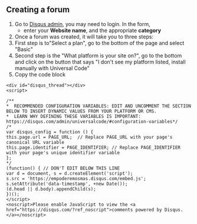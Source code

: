 
## Creating a forum
1. Go to [Disqus admin](https://disqus.com/admin/create/), you may need to login. In the form, 
    - enter your **Website name**, and the appropriate **category**
2. Once a forum was created, it will take you to three steps:
3. First step is to"Select a plan", go to the bottom of the page and select "Basic"
4. Second step is the "What platform is your site on?", go to the bottom and click on the button that says "I don't see my platform listed, install manually with Universal Code"
5. Copy the code block
```
<div id="disqus_thread"></div>
<script>

/**
*  RECOMMENDED CONFIGURATION VARIABLES: EDIT AND UNCOMMENT THE SECTION BELOW TO INSERT DYNAMIC VALUES FROM YOUR PLATFORM OR CMS.
*  LEARN WHY DEFINING THESE VARIABLES IS IMPORTANT: https://disqus.com/admin/universalcode/#configuration-variables*/
/*
var disqus_config = function () {
this.page.url = PAGE_URL;  // Replace PAGE_URL with your page's canonical URL variable
this.page.identifier = PAGE_IDENTIFIER; // Replace PAGE_IDENTIFIER with your page's unique identifier variable
};
*/
(function() { // DON'T EDIT BELOW THIS LINE
var d = document, s = d.createElement('script');
s.src = 'https://empoderemosmas.disqus.com/embed.js';
s.setAttribute('data-timestamp', +new Date());
(d.head || d.body).appendChild(s);
})();
</script>
<noscript>Please enable JavaScript to view the <a href="https://disqus.com/?ref_noscript">comments powered by Disqus.</a></noscript>
```